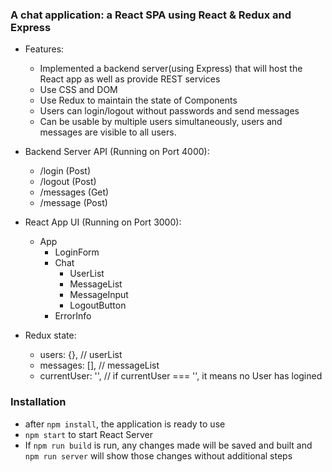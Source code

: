 ### A chat application: a React SPA using React & Redux and Express

* Features:
    * Implemented a backend server(using Express) that will host the React app as well as provide REST services
    * Use CSS and DOM
    * Use Redux to maintain the state of Components
    * Users can login/logout without passwords and send messages
    * Can be usable by multiple users simultaneously, users and messages are visible to all users.

* Backend Server API (Running on Port 4000):
    * /login (Post)
    * /logout (Post)
    * /messages (Get)
    * /message (Post)

* React App UI (Running on Port 3000):
    * App
        * LoginForm
        * Chat
            * UserList
            * MessageList
            * MessageInput
            * LogoutButton
        * ErrorInfo

* Redux state:
    * users: {},  // userList
    * messages: [], // messageList
    * currentUser: '', // if currentUser === '', it means no User has logined


### Installation
* after `npm install`, the application is ready to use
* `npm start` to start React Server
* If `npm run build` is run, any changes made will be saved and built and `npm run server` will show those changes without additional steps

